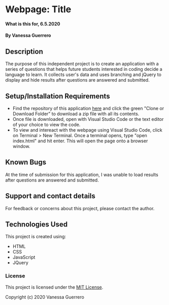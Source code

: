 # Webpage: Title

#### What is this for, 6.5.2020

#### By Vanessa Guerrero

## Description

The purpose of this independent project is to create an application with a series of questions that helps future students interested in coding decide a language to learn. It collects user's data and uses branching and jQuery to display and hide results after questions are answered and submitted.

## Setup/Installation Requirements

* Find the repository of this application [here]() and click the green "Clone or Download Folder" to download a zip file with all its contents.
* Once file is downloaded, open with Visual Studio Code or the text editor of your choice to view the code.
* To view and intereact with the webpage using Visual Studio Code, click on Terminal > New Terminal. Once a terminal opens, type "open index.html" and hit enter. This will open the page onto a browser window.

## Known Bugs

At the time of submission for this application, I was unable to load results after questions are answered and submitted.

## Support and contact details

For feedback or concerns about this project, please contact the author.

## Technologies Used

This project is created using:
* HTML
* CSS
* JavaScript
* JQuery

### License

This project is licensed under the [MIT License](https://opensource.org/licenses/MIT).

Copyright (c) 2020 Vanessa Guerrero